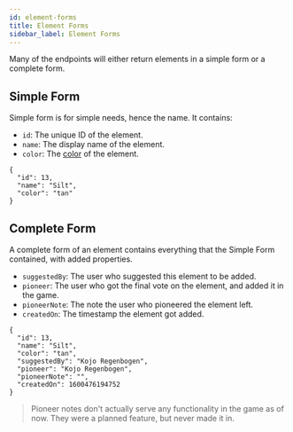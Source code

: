 ```yaml
---
id: element-forms
title: Element Forms
sidebar_label: Element Forms
---
```


Many of the endpoints will either return elements in a simple form or a complete form.

## Simple Form
Simple form is for simple needs, hence the name. It contains:

- `id`: The unique ID of the element.
- `name`: The display name of the element.
- `color`: The [color](colors) of the element.

```
{
  "id": 13,
  "name": "Silt",
  "color": "tan"
}
```

## Complete Form
A complete form of an element contains everything that the Simple Form contained, with added properties.

- `suggestedBy`: The user who suggested this element to be added.
- `pioneer`: The user who got the final vote on the element, and added it in the game.
- `pioneerNote`: The note the user who pioneered the element left.
- `createdOn`: The timestamp the element got added.

```
{
  "id": 13,
  "name": "Silt",
  "color": "tan",
  "suggestedBy": "Kojo Regenbogen",
  "pioneer": "Kojo Regenbogen",
  "pioneerNote": "",
  "createdOn": 1600476194752
}
```

> Pioneer notes don't actually serve any functionality in the game as of now. They were a planned feature, but never made it in.
